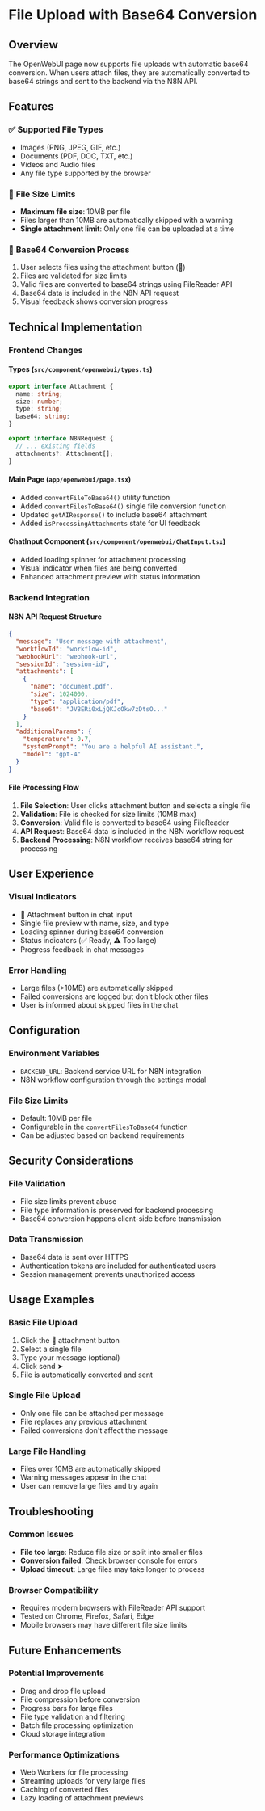 # File Upload with Base64 Conversion

## Overview
The OpenWebUI page now supports file uploads with automatic base64 conversion. When users attach files, they are automatically converted to base64 strings and sent to the backend via the N8N API.

## Features

### ✅ **Supported File Types**
- Images (PNG, JPEG, GIF, etc.)
- Documents (PDF, DOC, TXT, etc.)
- Videos and Audio files
- Any file type supported by the browser

### 📏 **File Size Limits**
- **Maximum file size**: 10MB per file
- Files larger than 10MB are automatically skipped with a warning
- **Single attachment limit**: Only one file can be uploaded at a time

### 🔄 **Base64 Conversion Process**
1. User selects files using the attachment button (📎)
2. Files are validated for size limits
3. Valid files are converted to base64 strings using FileReader API
4. Base64 data is included in the N8N API request
5. Visual feedback shows conversion progress

## Technical Implementation

### **Frontend Changes**

#### **Types (`src/component/openwebui/types.ts`)**
```typescript
export interface Attachment {
  name: string;
  size: number;
  type: string;
  base64: string;
}

export interface N8NRequest {
  // ... existing fields
  attachments?: Attachment[];
}
```

#### **Main Page (`app/openwebui/page.tsx`)**
- Added `convertFileToBase64()` utility function
- Added `convertFilesToBase64()` single file conversion function
- Updated `getAIResponse()` to include base64 attachment
- Added `isProcessingAttachments` state for UI feedback

#### **ChatInput Component (`src/component/openwebui/ChatInput.tsx`)**
- Added loading spinner for attachment processing
- Visual indicator when files are being converted
- Enhanced attachment preview with status information

### **Backend Integration**

#### **N8N API Request Structure**
```json
{
  "message": "User message with attachment",
  "workflowId": "workflow-id",
  "webhookUrl": "webhook-url",
  "sessionId": "session-id",
  "attachments": [
    {
      "name": "document.pdf",
      "size": 1024000,
      "type": "application/pdf",
      "base64": "JVBERi0xLjQKJcOkw7zDtsO..."
    }
  ],
  "additionalParams": {
    "temperature": 0.7,
    "systemPrompt": "You are a helpful AI assistant.",
    "model": "gpt-4"
  }
}
```

#### **File Processing Flow**
1. **File Selection**: User clicks attachment button and selects a single file
2. **Validation**: File is checked for size limits (10MB max)
3. **Conversion**: Valid file is converted to base64 using FileReader
4. **API Request**: Base64 data is included in the N8N workflow request
5. **Backend Processing**: N8N workflow receives base64 string for processing

## User Experience

### **Visual Indicators**
- 📎 Attachment button in chat input
- Single file preview with name, size, and type
- Loading spinner during base64 conversion
- Status indicators (✅ Ready, ⚠️ Too large)
- Progress feedback in chat messages

### **Error Handling**
- Large files (>10MB) are automatically skipped
- Failed conversions are logged but don't block other files
- User is informed about skipped files in the chat

## Configuration

### **Environment Variables**
- `BACKEND_URL`: Backend service URL for N8N integration
- N8N workflow configuration through the settings modal

### **File Size Limits**
- Default: 10MB per file
- Configurable in the `convertFilesToBase64` function
- Can be adjusted based on backend requirements

## Security Considerations

### **File Validation**
- File size limits prevent abuse
- File type information is preserved for backend processing
- Base64 conversion happens client-side before transmission

### **Data Transmission**
- Base64 data is sent over HTTPS
- Authentication tokens are included for authenticated users
- Session management prevents unauthorized access

## Usage Examples

### **Basic File Upload**
1. Click the 📎 attachment button
2. Select a single file
3. Type your message (optional)
4. Click send ➤
5. File is automatically converted and sent

### **Single File Upload**
- Only one file can be attached per message
- File replaces any previous attachment
- Failed conversions don't affect the message

### **Large File Handling**
- Files over 10MB are automatically skipped
- Warning messages appear in the chat
- User can remove large files and try again

## Troubleshooting

### **Common Issues**
- **File too large**: Reduce file size or split into smaller files
- **Conversion failed**: Check browser console for errors
- **Upload timeout**: Large files may take longer to process

### **Browser Compatibility**
- Requires modern browsers with FileReader API support
- Tested on Chrome, Firefox, Safari, Edge
- Mobile browsers may have different file size limits

## Future Enhancements

### **Potential Improvements**
- Drag and drop file upload
- File compression before conversion
- Progress bars for large files
- File type validation and filtering
- Batch file processing optimization
- Cloud storage integration

### **Performance Optimizations**
- Web Workers for file processing
- Streaming uploads for very large files
- Caching of converted files
- Lazy loading of attachment previews
